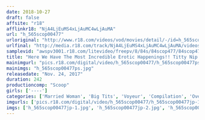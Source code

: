 ```yaml
---
date: 2018-10-27
draft: false
affsite: "r18"
afflinkr18: "NjA4LjEuMS4xLjAuMC4wLjAuMA"
url: "h_565scop00477"
urloriginal: "http://www.r18.com/videos/vod/movies/detail/-/id=h_565scop00477"
urlfinal: "http://media.r18.com/track/NjA4LjEuMS4xLjAuMC4wLjAuMA/videos/vod/movies/detail/-/id=h_565scop00477"
samplevid: "awspv3001.r18.com/litevideo/freepv/8/84s/84scop477/84scop477_dmb_w.mp4"
title: "Here We Have The Most Incredible Erotic Happenings!! Titty Nip Slip Musty Busty Sex 32 Ladies Are Teasing Their Beautiful Tits A Fully Satisfying 4 Hour Best Collection"
mainimgurl: "pics.r18.com/digital/video/h_565scop00477/h_565scop00477ps.jpg"
mainimgs: "h_565scop00477ps.jpg"
releasedate: "Nov. 24, 2017"
duration: 242
productioncomp: "Scoop"
girls: ['----']
categories: ['Married Woman', 'Big Tits', 'Voyeur', 'Compilation', 'Over 4 Hours', 'Hi-Def']
imgurls: ['pics.r18.com/digital/video/h_565scop00477/h_565scop00477jp-1.jpg', 'pics.r18.com/digital/video/h_565scop00477/h_565scop00477jp-2.jpg', 'pics.r18.com/digital/video/h_565scop00477/h_565scop00477jp-3.jpg', 'pics.r18.com/digital/video/h_565scop00477/h_565scop00477jp-4.jpg', 'pics.r18.com/digital/video/h_565scop00477/h_565scop00477jp-5.jpg', 'pics.r18.com/digital/video/h_565scop00477/h_565scop00477jp-6.jpg', 'pics.r18.com/digital/video/h_565scop00477/h_565scop00477jp-7.jpg', 'pics.r18.com/digital/video/h_565scop00477/h_565scop00477jp-8.jpg', 'pics.r18.com/digital/video/h_565scop00477/h_565scop00477jp-9.jpg', 'pics.r18.com/digital/video/h_565scop00477/h_565scop00477jp-10.jpg', 'pics.r18.com/digital/video/h_565scop00477/h_565scop00477jp-11.jpg', 'pics.r18.com/digital/video/h_565scop00477/h_565scop00477jp-12.jpg', 'pics.r18.com/digital/video/h_565scop00477/h_565scop00477jp-13.jpg', 'pics.r18.com/digital/video/h_565scop00477/h_565scop00477jp-14.jpg', 'pics.r18.com/digital/video/h_565scop00477/h_565scop00477jp-15.jpg', 'pics.r18.com/digital/video/h_565scop00477/h_565scop00477jp-16.jpg', 'pics.r18.com/digital/video/h_565scop00477/h_565scop00477jp-17.jpg', 'pics.r18.com/digital/video/h_565scop00477/h_565scop00477jp-18.jpg', 'pics.r18.com/digital/video/h_565scop00477/h_565scop00477jp-19.jpg', 'pics.r18.com/digital/video/h_565scop00477/h_565scop00477jp-20.jpg']
imgs: ['h_565scop00477jp-1.jpg', 'h_565scop00477jp-2.jpg', 'h_565scop00477jp-3.jpg', 'h_565scop00477jp-4.jpg', 'h_565scop00477jp-5.jpg', 'h_565scop00477jp-6.jpg', 'h_565scop00477jp-7.jpg', 'h_565scop00477jp-8.jpg', 'h_565scop00477jp-9.jpg', 'h_565scop00477jp-10.jpg', 'h_565scop00477jp-11.jpg', 'h_565scop00477jp-12.jpg', 'h_565scop00477jp-13.jpg', 'h_565scop00477jp-14.jpg', 'h_565scop00477jp-15.jpg', 'h_565scop00477jp-16.jpg', 'h_565scop00477jp-17.jpg', 'h_565scop00477jp-18.jpg', 'h_565scop00477jp-19.jpg', 'h_565scop00477jp-20.jpg']
---
```

